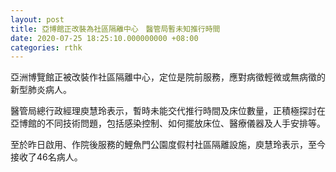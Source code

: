 ```yaml
---
layout: post
title: 亞博館正改裝為社區隔離中心　醫管局暫未知推行時間
date: 2020-07-25 18:25:10.000000000 +08:00
categories: rthk
---
```


亞洲博覽館正被改裝作社區隔離中心，定位是院前服務，應對病徵輕微或無病徵的新型肺炎病人。

醫管局總行政經理庾慧玲表示，暫時未能交代推行時間及床位數量，正積極探討在亞博館的不同技術問題，包括感染控制、如何擺放床位、醫療儀器及人手安排等。

至於昨日啟用、作院後服務的鯉魚門公園度假村社區隔離設施，庾慧玲表示，至今接收了46名病人。
